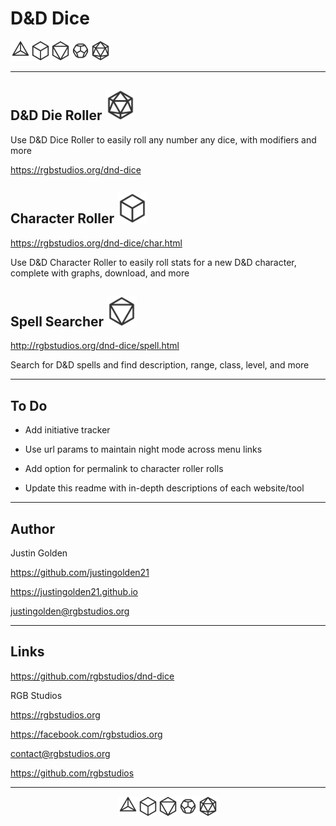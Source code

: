 
<p align="center" >
  
# D&D Dice<br>
  <img src="img/d4.svg" width="32px"><img src="img/d6.svg" width="32px"><img src="img/d8.svg" width="32px"><img src="img/d12.svg" width="32px"><img src="img/d20.svg" width="32px"></p>
  
<hr>

## D&D Die Roller <img src="img/d20.svg" width="48px">


Use D&D Dice Roller to easily roll any number any dice, with modifiers and more

https://rgbstudios.org/dnd-dice

## Character Roller <img src="img/d6.svg" width="48px">

https://rgbstudios.org/dnd-dice/char.html

Use D&D Character Roller to easily roll stats for a new D&D character, complete with graphs, download, and more

## Spell Searcher <img src="img/d8.svg" width="48px">

http://rgbstudios.org/dnd-dice/spell.html

Search for D&D spells and find description, range, class, level, and more

<hr>

## To Do

- Add initiative tracker

- Use url params to maintain night mode across menu links

- Add option for permalink to character roller rolls

- Update this readme with in-depth descriptions of each website/tool

<hr>

## Author

Justin Golden

https://github.com/justingolden21

https://justingolden21.github.io

<a href="mailto:justingolden@rgbstudios.org">justingolden@rgbstudios.org</a>

<hr>

## Links

https://github.com/rgbstudios/dnd-dice

RGB Studios

https://rgbstudios.org

https://facebook.com/rgbstudios.org

<a href="mailto:contact@rgbstudios.org">contact@rgbstudios.org</a>

https://github.com/rgbstudios

<hr>

<p align="center"><img src="img/d4.svg" width="32px"><img src="img/d6.svg" width="32px"><img src="img/d8.svg" width="32px"><img src="img/d12.svg" width="32px"><img src="img/d20.svg" width="32px"></p>
